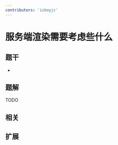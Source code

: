 ```yaml
---
contributors: 'isboyjc'
---
```


# 服务端渲染需要考虑些什么


## 题干

- 



## 题解

<!-- ::: details 点我查看题解 -->

  TODO

<!-- ::: -->



## 相关



## 扩展
